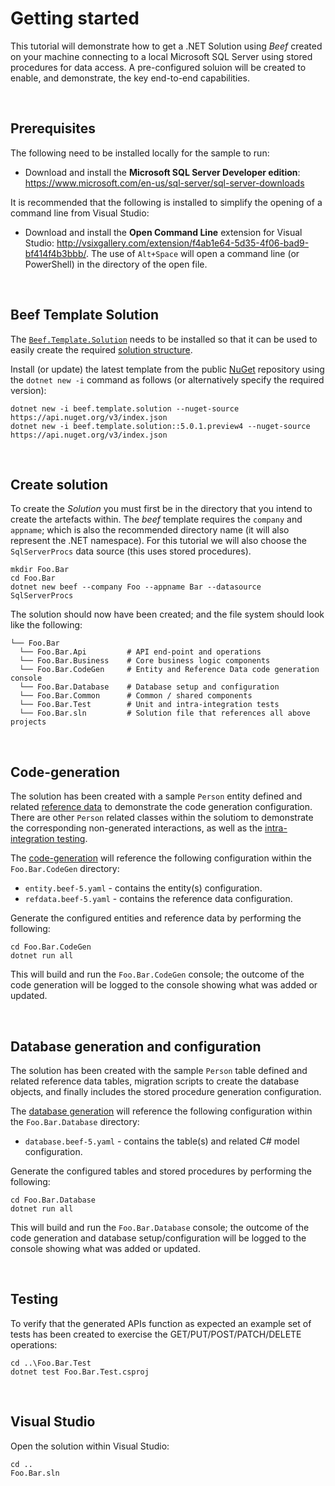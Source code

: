 ﻿# Getting started

This tutorial will demonstrate how to get a .NET Solution using _Beef_ created on your machine connecting to a local Microsoft SQL Server using stored procedures for data access. A pre-configured soluion will be created to enable, and demonstrate, the key end-to-end capabilities. 

<br/>

## Prerequisites

The following need to be installed locally for the sample to run:

- Download and install the **Microsoft SQL Server Developer edition**: https://www.microsoft.com/en-us/sql-server/sql-server-downloads

It is recommended that the following is installed to simplify the opening of a command line from Visual Studio:
- Download and install the **Open Command Line** extension for Visual Studio: http://vsixgallery.com/extension/f4ab1e64-5d35-4f06-bad9-bf414f4b3bbb/. The use of `Alt+Space` will open a command line (or PowerShell) in the directory of the open file.

<br/>

## Beef Template Solution

The [`Beef.Template.Solution`](../templates/Beef.Template.Solution/README.md) needs to be installed so that it can be used to easily create the required [solution structure](./Solution-Structure.md).

Install (or update) the latest template from the public [NuGet](https://www.nuget.org/packages/Beef.Template.Solution/) repository using the `dotnet new -i` command as follows (or alternatively specify the required version):

```
dotnet new -i beef.template.solution --nuget-source https://api.nuget.org/v3/index.json
dotnet new -i beef.template.solution::5.0.1.preview4 --nuget-source https://api.nuget.org/v3/index.json
``` 

<br/>

## Create solution

To create the _Solution_ you must first be in the directory that you intend to create the artefacts within. The _beef_ template requires the `company` and `appname`; which is also the recommended directory name (it will also represent the .NET namespace). For this tutorial we will also choose the `SqlServerProcs` data source (this uses stored procedures).

```
mkdir Foo.Bar
cd Foo.Bar
dotnet new beef --company Foo --appname Bar --datasource SqlServerProcs
```

The solution should now have been created; and the file system should look like the following:

```
└── Foo.Bar
  └── Foo.Bar.Api         # API end-point and operations
  └── Foo.Bar.Business    # Core business logic components
  └── Foo.Bar.CodeGen     # Entity and Reference Data code generation console
  └── Foo.Bar.Database    # Database setup and configuration
  └── Foo.Bar.Common      # Common / shared components
  └── Foo.Bar.Test        # Unit and intra-integration tests
  └── Foo.Bar.sln         # Solution file that references all above projects
```

<br/>

## Code-generation

The solution has been created with a sample `Person` entity defined and related [reference data](./Reference-Data.md) to demonstrate the code generation configuration. There are other `Person` related classes within the solutiom to demonstrate the corresponding non-generated interactions, as well as the [intra-integration testing](../tools/Beef.Test.NUnit/README.md).

The [code-generation](../tools/Beef.CodeGen.Core/README.md) will reference the following configuration within the `Foo.Bar.CodeGen` directory:
- `entity.beef-5.yaml` - contains the entity(s) configuration.
- `refdata.beef-5.yaml` - contains the reference data configuration.

Generate the configured entities and reference data by performing the following:

```
cd Foo.Bar.CodeGen
dotnet run all
```

This will build and run the `Foo.Bar.CodeGen` console; the outcome of the code generation will be logged to the console showing what was added or updated.

<br/>

## Database generation and configuration

The solution has been created with the sample `Person` table defined and related reference data tables, migration scripts to create the database objects, and finally includes the stored procedure generation configuration.

The [database generation](../tools/Beef.Database.Core/README.md) will reference the following configuration within the `Foo.Bar.Database` directory:
- `database.beef-5.yaml` - contains the table(s) and related C# model configuration.

Generate the configured tables and stored procedures by performing the following:

```
cd Foo.Bar.Database
dotnet run all
```

This will build and run the `Foo.Bar.Database` console; the outcome of the code generation and database setup/configuration will be logged to the console showing what was added or updated.

<br/>

## Testing

To verify that the generated APIs function as expected an example set of tests has been created to exercise the GET/PUT/POST/PATCH/DELETE operations:

```
cd ..\Foo.Bar.Test
dotnet test Foo.Bar.Test.csproj
``` 

<br/>

## Visual Studio

Open the solution within Visual Studio:

```
cd ..
Foo.Bar.sln
``` 